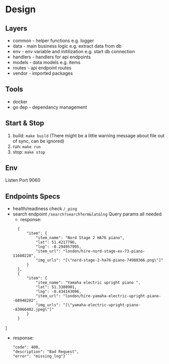 # Design
## Layers
- common - helper functions e.g. logger
- data - main business logic e.g. extract data from db
- env - env variable and initilization e.g. start db connection
- handlers - handlers for api endpoints
- models - data models e.g. items 
- routes - api endpoint routes
- vendor - imported packages
 
## Tools
- docker
- go dep - dependancy management


## Start & Stop 
1. build: `make build` (There might be a little warning message about file out of sync, can be ignored)
2. run: `make run`
3. stop: `make stop`

## Env
Listen Port 9060

## Endpoints Specs
- health/readiness check `/_ping`
- search endpoint `/search?searchTerm&lat&lng` Query params all needed
  - response: 
  ```[
	{
		"item": {
			"item_name": "Nord Stage 2 HA76 piano",
			"lat": 51.4217796,
			"lng": -0.294957995,
			"item_url": "london/hire-nord-stage-ex-73-piano-11680228",
			"img_urls": "[\"nord-stage-2-ha76-piano-74980366.png\"]"
		}
	},
	{
		"item": {
			"item_name": "Yamaha electric upright piano ",
			"lat": 51.3388901,
			"lng": -0.434143096,
			"item_url": "london/hire-yamaha-electric-upright-piano--68948282",
			"img_urls": "[\"yamaha-electric-upright-piano--83066402.jpeg\"]"
		}
	}
]

  - response: 
	```{
	"code": 400,
	"description": "Bad Request",
	"error": "missing_lng"}```
